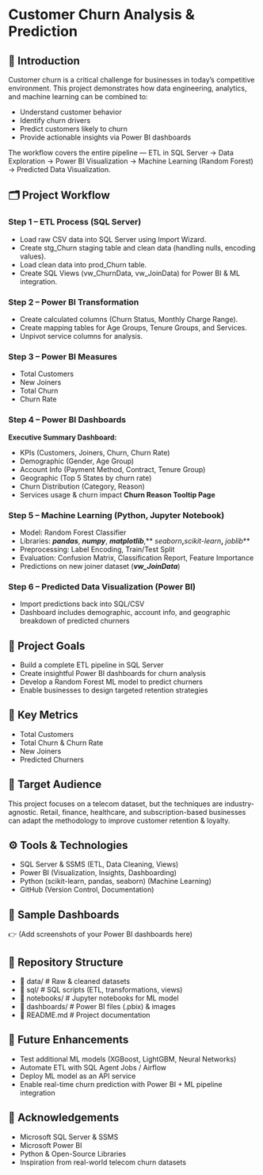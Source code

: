 # Customer Churn Analysis & Prediction
## 🚀 Introduction

Customer churn is a critical challenge for businesses in today’s competitive environment. This project demonstrates how data engineering, analytics, and machine learning can be combined to:
-   Understand customer behavior
-   Identify churn drivers
-   Predict customers likely to churn
-   Provide actionable insights via Power BI dashboards

The workflow covers the entire pipeline — ETL in SQL Server → Data Exploration → Power BI Visualization → Machine Learning (Random Forest) → Predicted Data Visualization.

## 🗂️ Project Workflow
### Step 1 – ETL Process (SQL Server)
-  Load raw CSV data into SQL Server using Import Wizard.
-  Create stg_Churn staging table and clean data (handling nulls, encoding values).
-   Load clean data into prod_Churn table.
-  Create SQL Views (vw_ChurnData, vw_JoinData) for Power BI & ML integration.

### Step 2 – Power BI Transformation
-  Create calculated columns (Churn Status, Monthly Charge Range).
-  Create mapping tables for Age Groups, Tenure Groups, and Services.
-  Unpivot service columns for analysis.

### Step 3 – Power BI Measures
-  Total Customers
-  New Joiners
-  Total Churn
-  Churn Rate

### Step 4 – Power BI Dashboards
**Executive Summary Dashboard:**
-  KPIs (Customers, Joiners, Churn, Churn Rate)
-  Demographic (Gender, Age Group)
-  Account Info (Payment Method, Contract, Tenure Group)
-  Geographic (Top 5 States by churn rate)
-  Churn Distribution (Category, Reason)
-  Services usage & churn impact
**Churn Reason Tooltip Page** 
### Step 5 – Machine Learning (Python, Jupyter Notebook)
-  Model: Random Forest Classifier
-  Libraries: _**pandas**_, _**numpy**_, **_matplotlib_**,** _seaborn_**,**_scikit-learn_**,** _joblib_**
-  Preprocessing: Label Encoding, Train/Test Split
-  Evaluation: Confusion Matrix, Classification Report, Feature Importance
- Predictions on new joiner dataset (_**vw_JoinData**_)

### Step 6 – Predicted Data Visualization (Power BI)

- Import predictions back into SQL/CSV
- Dashboard includes demographic, account info, and geographic breakdown of predicted churners

## 🎯 Project Goals

- Build a complete ETL pipeline in SQL Server
- Create insightful Power BI dashboards for churn analysis
- Develop a Random Forest ML model to predict churners
- Enable businesses to design targeted retention strategies

## 📌 Key Metrics

- Total Customers
- Total Churn & Churn Rate
- New Joiners
- Predicted Churners

## 👥 Target Audience
This project focuses on a telecom dataset, but the techniques are industry-agnostic. Retail, finance, healthcare, and subscription-based businesses can adapt the methodology to improve customer retention & loyalty.

## ⚙️ Tools & Technologies

- SQL Server & SSMS (ETL, Data Cleaning, Views)
- Power BI (Visualization, Insights, Dashboarding)
- Python (scikit-learn, pandas, seaborn) (Machine Learning)
- GitHub (Version Control, Documentation)

## 📸 Sample Dashboards

👉 (Add screenshots of your Power BI dashboards here)

## 📂 Repository Structure
-   📁 data/                 # Raw & cleaned datasets  
-  📁 sql/                  # SQL scripts (ETL, transformations, views)  
-  📁 notebooks/            # Jupyter notebooks for ML model  
-  📁 dashboards/           # Power BI files (.pbix) & images  
-  📄 README.md             # Project documentation  

## 🔮 Future Enhancements

-  Test additional ML models (XGBoost, LightGBM, Neural Networks)
-  Automate ETL with SQL Agent Jobs / Airflow
-  Deploy ML model as an API service
-  Enable real-time churn prediction with Power BI + ML pipeline integration

## 🙌 Acknowledgements

- Microsoft SQL Server & SSMS
- Microsoft Power BI
- Python & Open-Source Libraries
- Inspiration from real-world telecom churn datasets
